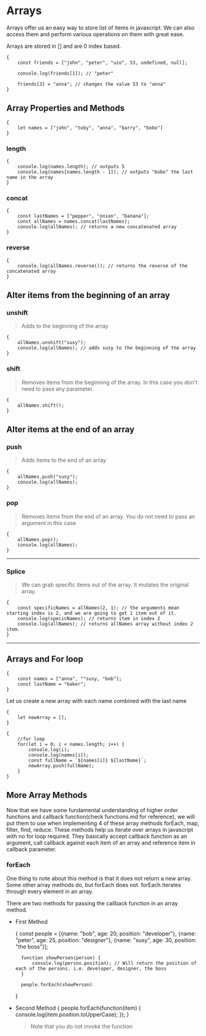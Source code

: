 # Arrays

Arrays offer us an easy way to store list of items in javascript. We can also access them and perform various operations on them with great ease.

Arrays are stored in [] and are 0 index based.

    {
        const friends = ["john", "peter", "uzo", 53, undefined, null];

        console.log(friends[1]); // "peter"

        friends[3] = "anna"; // changes the value 53 to "anna"
    }

## Array Properties and Methods

    {
        let names = ["john", "toby", "anna", "barry", "bobo"]
    }

### length

    {
        console.log(names.length); // outputs 5
        console.log(names[names.length - 1]); // outputs "bobo" the last name in the array
    }

### concat

    {
        const lastNames = ["pepper", "onion", "banana"];
        const allNames = names.concat(lastNames);
        console.log(allNames); // returns a new concatenated array
    }

### reverse

    {
        console.log(allNames.reverse()); // returns the reverse of the concatenated array
    }

## Alter items from the beginning of an array

### unshift

> Adds to the beginning of the array

    {
        allNames.unshift("susy");
        console.log(allNames); // adds susy to the beginning of the array
    }

### shift

> Removes items from the beginning of the array. In this case you don't need to pass any parameter.

    {
        allNames.shift();
    }

## Alter items at the end of an array

### push

> Adds items to the end of an array

    {
        allNames.push("susy");
        console.log(allNames);
    }

### pop

> Removes items from the end of an array. You do not need to pass an argument in this case

    {
        allNames.pop();
        console.log(allNames);
    }

---

### Splice

> We can grab specific items out of the array. It mutates the original array.

    {
        const specificNames = allNames(2, 1); // the arguments mean starting index is 2, and we are going to get 1 item out of it.
        console.log(specicNames); // returns item in index 2
        console.log(allNames); // returns allNames array without index 2 item.
    }

---

## Arrays and For loop

    {
        const names = ["anna", ""susy, "bob"];
        const lastName = "baker";
    }

Let us create a new array with each name combined with the last name

    {
        let newArray = [];
    }

    {
        //for loop
        for(let i = 0; i < names.length; i++) {
            console.log(i);
            console.log(names[i]);
            const fullName = `${names[i]} ${lastName}`;
            newArray.push(fullName);
        }
    }

## More Array Methods

Now that we have some fundamental understanding of higher order functions and callback function(check functions.md for reference), we will put them to use when implementing 4 of these array methods forEach, map, filter, find, reduce. These methods help us iterate over arrays in javascript with no for loop required. They basically accept callback function as an argument, call callback against each item of an array and reference item in callback parameter.

### forEach

One thing to note about this method is that it does not return a new array. Some other array methods do, but forEach does not.
forEach iterates through every element in an array.

There are two methods for passing the callback function in an array method.

- First Method

  {
  const people = [{name: "bob", age: 20, position: "developer"}, {name: "peter", age: 25, position: "designer"}, {name: "susy", age: 30, position: "the boss"}];

        function showPerson(person) {
            console.log(person.position); // Will return the position of each of the persons. i.e. developer, designer, the boss
        }

        people.forEach(showPerson)

  }

- Second Method
  {
  people.forEach(function(item) {
  console.log(item.position.toUpperCase);
  });
  }

  > Note that you do not invoke the function
